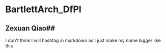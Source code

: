 # BartlettArch_DfPI

## Zexuan Qiao##

I don't think I will hashtag in markdown as I just make my name bigger like this


